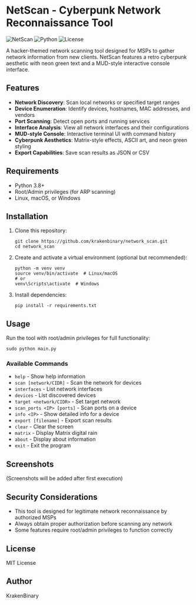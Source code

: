 # NetScan - Cyberpunk Network Reconnaissance Tool

![NetScan](https://img.shields.io/badge/NetScan-v1.0.0-brightgreen)
![Python](https://img.shields.io/badge/python-3.8%2B-blue)
![License](https://img.shields.io/badge/license-MIT-green)

A hacker-themed network scanning tool designed for MSPs to gather network information from new clients. NetScan features a retro cyberpunk aesthetic with neon green text and a MUD-style interactive console interface.

## Features

- **Network Discovery**: Scan local networks or specified target ranges
- **Device Enumeration**: Identify devices, hostnames, MAC addresses, and vendors
- **Port Scanning**: Detect open ports and running services
- **Interface Analysis**: View all network interfaces and their configurations
- **MUD-style Console**: Interactive terminal UI with command history
- **Cyberpunk Aesthetics**: Matrix-style effects, ASCII art, and neon green styling
- **Export Capabilities**: Save scan results as JSON or CSV

## Requirements

- Python 3.8+
- Root/Admin privileges (for ARP scanning)
- Linux, macOS, or Windows

## Installation

1. Clone this repository:
   ```
   git clone https://github.com/krakenbinary/network_scan.git
   cd network_scan
   ```

2. Create and activate a virtual environment (optional but recommended):
   ```
   python -m venv venv
   source venv/bin/activate  # Linux/macOS
   # or
   venv\Scripts\activate  # Windows
   ```

3. Install dependencies:
   ```
   pip install -r requirements.txt
   ```

## Usage

Run the tool with root/admin privileges for full functionality:

```
sudo python main.py
```

### Available Commands

- `help` - Show help information
- `scan [network/CIDR]` - Scan the network for devices
- `interfaces` - List network interfaces
- `devices` - List discovered devices
- `target <network/CIDR>` - Set target network
- `scan_ports <IP> [ports]` - Scan ports on a device
- `info <IP>` - Show detailed info for a device
- `export [filename]` - Export scan results
- `clear` - Clear the screen
- `matrix` - Display Matrix digital rain
- `about` - Display about information
- `exit` - Exit the program

## Screenshots

(Screenshots will be added after first execution)

## Security Considerations

- This tool is designed for legitimate network reconnaissance by authorized MSPs
- Always obtain proper authorization before scanning any network
- Some features require root/admin privileges to function correctly

## License

MIT License

## Author

KrakenBinary
